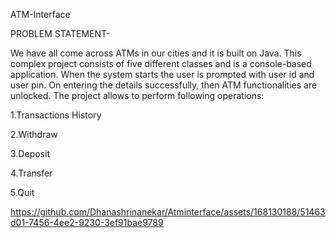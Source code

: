 ATM-Interface

PROBLEM STATEMENT-

We have all come across ATMs in our cities and it is built on Java. This complex project consists of five different classes and is a console-based application. When the system starts the user is prompted with user id and user pin. On entering the details successfully, then ATM functionalities are unlocked. The project allows to perform following operations:

1.Transactions History

2.Withdraw

3.Deposit

4.Transfer

5.Quit


https://github.com/Dhanashrinanekar/Atminterface/assets/168130188/51463d01-7456-4ee2-9230-3ef91bae9789

